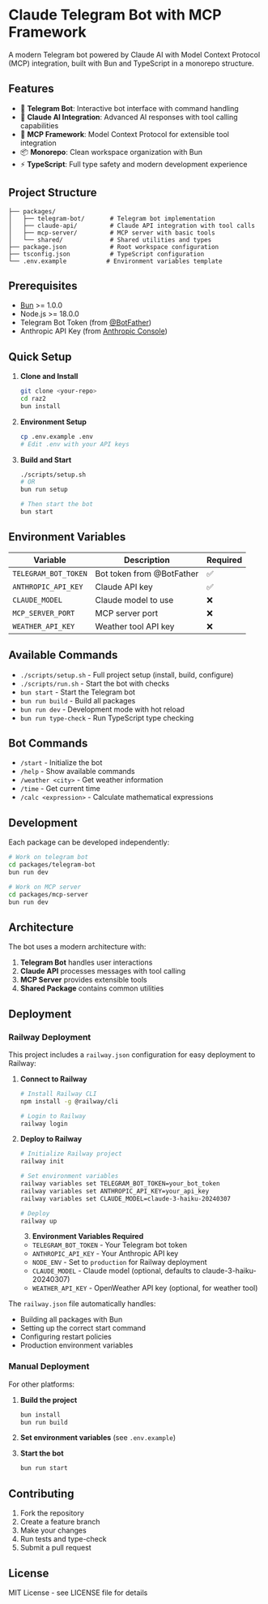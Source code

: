 # Claude Telegram Bot with MCP Framework

A modern Telegram bot powered by Claude AI with Model Context Protocol (MCP) integration, built with Bun and TypeScript in a monorepo structure.

## Features

- 🤖 **Telegram Bot**: Interactive bot interface with command handling
- 🧠 **Claude AI Integration**: Advanced AI responses with tool calling capabilities
- 🔧 **MCP Framework**: Model Context Protocol for extensible tool integration
- 📦 **Monorepo**: Clean workspace organization with Bun
- ⚡ **TypeScript**: Full type safety and modern development experience

## Project Structure

```
├── packages/
│   ├── telegram-bot/       # Telegram bot implementation
│   ├── claude-api/         # Claude API integration with tool calls
│   ├── mcp-server/         # MCP server with basic tools
│   └── shared/             # Shared utilities and types
├── package.json            # Root workspace configuration
├── tsconfig.json           # TypeScript configuration
└── .env.example           # Environment variables template
```

## Prerequisites

- [Bun](https://bun.sh) >= 1.0.0
- Node.js >= 18.0.0
- Telegram Bot Token (from [@BotFather](https://t.me/botfather))
- Anthropic API Key (from [Anthropic Console](https://console.anthropic.com))

## Quick Setup

1. **Clone and Install**
   ```bash
   git clone <your-repo>
   cd raz2
   bun install
   ```

2. **Environment Setup**
   ```bash
   cp .env.example .env
   # Edit .env with your API keys
   ```

3. **Build and Start**
   ```bash
   ./scripts/setup.sh
   # OR
   bun run setup
   
   # Then start the bot
   bun start
   ```

## Environment Variables

| Variable | Description | Required |
|----------|-------------|----------|
| `TELEGRAM_BOT_TOKEN` | Bot token from @BotFather | ✅ |
| `ANTHROPIC_API_KEY` | Claude API key | ✅ |
| `CLAUDE_MODEL` | Claude model to use | ❌ |
| `MCP_SERVER_PORT` | MCP server port | ❌ |
| `WEATHER_API_KEY` | Weather tool API key | ❌ |

## Available Commands

- `./scripts/setup.sh` - Full project setup (install, build, configure)
- `./scripts/run.sh` - Start the bot with checks
- `bun start` - Start the Telegram bot
- `bun run build` - Build all packages
- `bun run dev` - Development mode with hot reload
- `bun run type-check` - Run TypeScript type checking

## Bot Commands

- `/start` - Initialize the bot
- `/help` - Show available commands
- `/weather <city>` - Get weather information
- `/time` - Get current time
- `/calc <expression>` - Calculate mathematical expressions

## Development

Each package can be developed independently:

```bash
# Work on telegram bot
cd packages/telegram-bot
bun run dev

# Work on MCP server
cd packages/mcp-server
bun run dev
```

## Architecture

The bot uses a modern architecture with:

1. **Telegram Bot** handles user interactions
2. **Claude API** processes messages with tool calling
3. **MCP Server** provides extensible tools
4. **Shared Package** contains common utilities

## Deployment

### Railway Deployment

This project includes a `railway.json` configuration for easy deployment to Railway:

1. **Connect to Railway**
   ```bash
   # Install Railway CLI
   npm install -g @railway/cli
   
   # Login to Railway
   railway login
   ```

2. **Deploy to Railway**
   ```bash
   # Initialize Railway project
   railway init
   
   # Set environment variables
   railway variables set TELEGRAM_BOT_TOKEN=your_bot_token
   railway variables set ANTHROPIC_API_KEY=your_api_key
   railway variables set CLAUDE_MODEL=claude-3-haiku-20240307
   
   # Deploy
   railway up
   ```

   3. **Environment Variables Required**
   - `TELEGRAM_BOT_TOKEN` - Your Telegram bot token
   - `ANTHROPIC_API_KEY` - Your Anthropic API key
   - `NODE_ENV` - Set to `production` for Railway deployment
   - `CLAUDE_MODEL` - Claude model (optional, defaults to claude-3-haiku-20240307)
   - `WEATHER_API_KEY` - OpenWeather API key (optional, for weather tool)

The `railway.json` file automatically handles:
- Building all packages with Bun
- Setting up the correct start command
- Configuring restart policies
- Production environment variables

### Manual Deployment

For other platforms:

1. **Build the project**
   ```bash
   bun install
   bun run build
   ```

2. **Set environment variables** (see `.env.example`)

3. **Start the bot**
   ```bash
   bun run start
   ```

## Contributing

1. Fork the repository
2. Create a feature branch
3. Make your changes
4. Run tests and type-check
5. Submit a pull request

## License

MIT License - see LICENSE file for details 